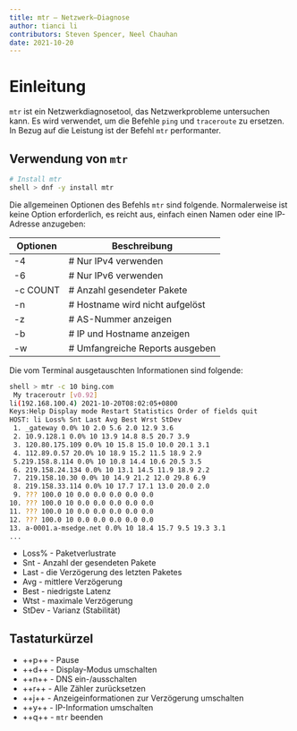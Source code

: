 ```yaml
---
title: mtr — Netzwerk–Diagnose
author: tianci li
contributors: Steven Spencer, Neel Chauhan
date: 2021-10-20
---
```


# Einleitung

`mtr` ist ein Netzwerkdiagnosetool, das Netzwerkprobleme untersuchen kann. Es wird verwendet, um die Befehle `ping` und `traceroute` zu ersetzen. In Bezug auf die Leistung ist der Befehl `mtr` performanter.

## Verwendung von `mtr`

```bash
# Install mtr
shell > dnf -y install mtr
```

Die allgemeinen Optionen des Befehls `mtr` sind folgende. Normalerweise ist keine Option erforderlich, es reicht aus, einfach einen Namen oder eine IP-Adresse anzugeben:

| Optionen | Beschreibung                     |
| -------- | -------------------------------- |
| -4       | # Nur IPv4 verwenden            |
| -6       | # Nur IPv6 verwenden            |
| -c COUNT | # Anzahl gesendeter Pakete      |
| -n       | # Hostname wird nicht aufgelöst |
| -z       | # AS-Nummer anzeigen            |
| -b       | # IP und Hostname anzeigen      |
| -w       | # Umfangreiche Reports ausgeben |

Die vom Terminal ausgetauschten Informationen sind folgende:

```bash
shell > mtr -c 10 bing.com
 My traceroutr [v0.92]
li(192.168.100.4) 2021-10-20T08:02:05+0800
Keys:Help Display mode Restart Statistics Order of fields quit
HOST: li Loss% Snt Last Avg Best Wrst StDev
 1. _gateway 0.0% 10 2.0 5.6 2.0 12.9 3.6
 2. 10.9.128.1 0.0% 10 13.9 14.8 8.5 20.7 3.9
 3. 120.80.175.109 0.0% 10 15.8 15.0 10.0 20.1 3.1
 4. 112.89.0.57 20.0% 10 18.9 15.2 11.5 18.9 2.9
 5.219.158.8.114 0.0% 10 10.8 14.4 10.6 20.5 3.5
 6. 219.158.24.134 0.0% 10 13.1 14.5 11.9 18.9 2.2
 7. 219.158.10.30 0.0% 10 14.9 21.2 12.0 29.8 6.9
 8. 219.158.33.114 0.0% 10 17.7 17.1 13.0 20.0 2.0
 9. ??? 100.0 10 0.0 0.0 0.0 0.0 0.0
10. ??? 100.0 10 0.0 0.0 0.0 0.0 0.0
11. ??? 100.0 10 0.0 0.0 0.0 0.0 0.0
12. ??? 100.0 10 0.0 0.0 0.0 0.0 0.0
13. a-0001.a-msedge.net 0.0% 10 18.4 15.7 9.5 19.3 3.1
...
```

* Loss% - Paketverlustrate
* Snt - Anzahl der gesendeten Pakete
* Last - die Verzögerung des letzten Paketes
* Avg - mittlere Verzögerung
* Best - niedrigste Latenz
* Wtst - maximale Verzögerung
* StDev - Varianz (Stabilität)

## Tastaturkürzel

* ++p++ - Pause
* ++d++ - Display-Modus umschalten
* ++n++ - DNS ein-/ausschalten
* ++r++ - Alle Zähler zurücksetzen
* ++j++ - Anzeigeinformationen zur Verzögerung umschalten
* ++y++ - IP-Information umschalten
* ++q++ - `mtr` beenden
